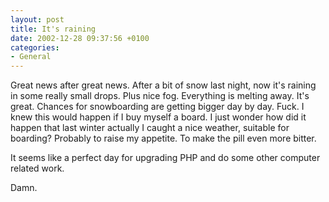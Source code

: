 ```yaml
---
layout: post
title: It's raining
date: 2002-12-28 09:37:56 +0100
categories:
- General
---
```

Great news after great news. After a bit of snow last night, now it's raining in some really small drops. Plus nice fog. Everything is melting away. It's great. Chances for snowboarding are getting bigger day by day. Fuck. I knew this would happen if I buy myself a board. I just wonder how did it happen that last winter actually I caught a nice weather, suitable for boarding? Probably to raise my appetite. To make the pill even more bitter.

It seems like a perfect day for upgrading PHP and do some other computer related work.

Damn.
